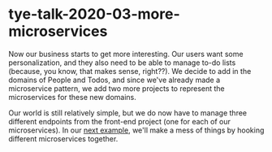 # tye-talk-2020-03-more-microservices
Now our business starts to get more interesting.  Our users want some personalization, and they also need to be able to manage to-do lists (because, you know, that makes sense, right??).  We decide to add in the domains of People and Todos, and since we've already made a microservice pattern, we add two more projects to represent the microservices for these new domains.

Our world is still relatively simple, but we do now have to manage three different endpoints from the front-end project (one for each of our microservices).  In our [next example](../tye-talk-2020-intertwined), we'll make a mess of things by hooking different microservices together.
